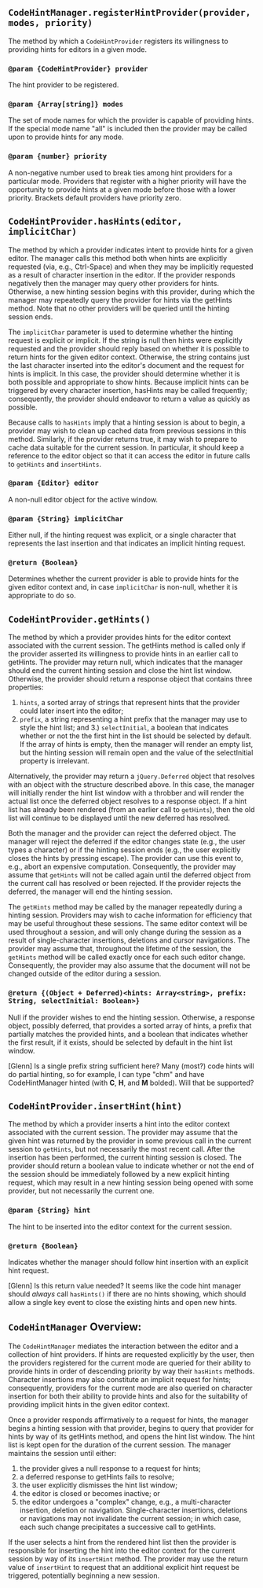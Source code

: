 ## `CodeHintManager.registerHintProvider(provider, modes, priority)`

The method by which a `CodeHintProvider` registers its willingness to providing hints for editors in a given mode.

### `@param {CodeHintProvider} provider`
The hint provider to be registered. 

### `@param {Array[string]} modes`
The set of mode names for which the provider is capable of providing hints. If the special mode name "all" is included then the provider may be called upon to provide hints for any mode.

### `@param {number} priority`
A non-negative number used to break ties among hint providers for a particular mode. Providers that register with a higher priority will have the opportunity to provide hints at a given mode before those with a lower priority. Brackets default providers have priority zero.

## `CodeHintProvider.hasHints(editor, implicitChar)`

The method by which a provider indicates intent to provide hints for a given editor. The manager calls this method both when hints are explicitly requested (via, e.g., Ctrl-Space) and when they may be implicitly requested as a result of character insertion in the editor. If the provider responds negatively then the manager may query other providers for hints. Otherwise, a new hinting session begins with this provider, during which the manager may repeatedly query the provider for hints via the getHints method. Note that no other providers will be queried until the hinting session ends. 

The `implicitChar` parameter is used to determine whether the hinting request is explicit or implicit. If the string is null then hints were explicitly requested and the provider should reply based on whether it is possible to return hints for the given editor context. Otherwise, the string contains just the last character inserted into the editor's document and the request for hints is implicit. In this case, the provider should determine whether it is both possible and appropriate to show hints. Because implicit hints can be triggered by every character insertion, hasHints may be called frequently; consequently, the provider should endeavor to return a value as quickly as possible. 

Because calls to `hasHints` imply that a hinting session is about to begin, a provider may wish to clean up cached data from previous sessions in this method. Similarly, if the provider returns true, it may wish to prepare to cache data suitable for the current session. In particular, it should keep a reference to the editor object so that it can access the editor in future calls to `getHints` and `insertHints`.

### `@param {Editor} editor`
A non-null editor object for the active window. 

### `@param {String} implicitChar`
Either null, if the hinting request was explicit, or a single character that represents the last insertion and that indicates an implicit hinting request. 

### `@return {Boolean}`
Determines whether the current provider is able to provide hints for the given editor context and, in case `implicitChar` is non-null, whether it is appropriate to do so. 

## `CodeHintProvider.getHints()`

The method by which a provider provides hints for the editor context associated with the current session. The getHints method is called only if the provider asserted its willingness to provide hints in an earlier call to getHints. The provider may return null, which indicates that the manager should end the current hinting session and close the hint list window. Otherwise, the provider should return a response object that contains three properties: 
 1. `hints`, a sorted array of strings that represent hints that the provider could later insert into the editor; 
 2. `prefix`, a string representing a hint prefix that the manager may use to style the hint list; and 
 3.) `selectInitial`, a boolean that indicates whether or not the the first hint in the list should be selected by default. 
If the array of hints is empty, then the manager will render an empty list, but the hinting session will remain open and the value of the selectInitial property is irrelevant. 

Alternatively, the provider may return a `jQuery.Deferred` object that resolves with an object with the structure described above. In this case, the manager will initially render the hint list window with a throbber and will render the actual list once the deferred object resolves to a response object. If a hint list has already been rendered (from an earlier call to `getHints`), then the old list will continue to be displayed until the new deferred has resolved. 

Both the manager and the provider can reject the deferred object. The manager will reject the deferred if the editor changes state (e.g., the user types a character) or if the hinting session ends (e.g., the user explicitly closes the hints by pressing escape). The provider can use this event to, e.g., abort an expensive computation. Consequently, the provider may assume that `getHints` will not be called again until the deferred object from the current call has resolved or been rejected. If the provider rejects the deferred, the manager will end the hinting session.

The `getHints` method may be called by the manager repeatedly during a hinting session. Providers may wish to cache information for efficiency that may be useful throughout these sessions. The same editor context will be used throughout a session, and will only change during the session as a result of single-character insertions, deletions and cursor navigations. The provider may assume that, throughout the lifetime of the session, the `getHints` method will be called exactly once for each such editor change. Consequently, the provider may also assume that the document will not be changed outside of the editor during a session. 

### `@return {(Object + Deferred)<hints: Array<string>, prefix: String, selectInitial: Boolean>}`

Null if the provider wishes to end the hinting session. Otherwise, a response object, possibly deferred, that provides a sorted array of hints, a prefix that partially matches the provided hints, and a boolean that indicates whether the first result, if it exists, should be selected by default in the hint list window. 

[Glenn] Is a single prefix string sufficient here? Many (most?) code hints will do partial hinting, so for example, I can type "chm" and have CodeHintManager hinted (with **C**, **H**, and **M** bolded). Will that be supported? 

## `CodeHintProvider.insertHint(hint)`

The method by which a provider inserts a hint into the editor context associated with the current session. The provider may assume that the given hint was returned by the provider in some previous call in the current session to `getHints`, but not necessarily the most recent call. After the insertion has been performed, the current hinting session is closed. The provider should return a boolean value to indicate whether or not the end of the session should be immediately followed by a new explicit hinting request, which may result in a new hinting session being opened with some provider, but not necessarily the current one. 

### `@param {String} hint`
The hint to be inserted into the editor context for the current session. 

### `@return {Boolean}`
Indicates whether the manager should follow hint insertion with an explicit hint request. 

[Glenn] Is this return value needed? It seems like the code hint manager should *always* call `hasHints()` if there are no hints showing, which should allow a single key event to close the existing hints and open new hints.

## `CodeHintManager` Overview: 

The `CodeHintManager` mediates the interaction between the editor and a collection of hint providers. If hints are requested explicitly by the user, then the providers registered for the current mode are queried for their ability to provide hints in order of descending priority by way their `hasHints` methods. Character insertions may also constitute an implicit request for hints; consequently, providers for the current mode are also queried on character insertion for both their ability to provide hints and also for the suitability of providing implicit hints in the given editor context. 

Once a provider responds affirmatively to a request for hints, the manager begins a hinting session with that provider, begins to query that provider for hints by way of its getHints method, and opens the hint list window. The hint list is kept open for the duration of the current session. The manager maintains the session until either:
 1. the provider gives a null response to a request for hints; 
 2. a deferred response to getHints fails to resolve; 
 3. the user explicitly dismisses the hint list window; 
 4. the editor is closed or becomes inactive; or 
 5. the editor undergoes a "complex" change, e.g., a multi-character insertion, deletion or navigation. 
Single-character insertions, deletions or navigations may not invalidate the current session; in which case, each such change precipitates a successive call to getHints. 

If the user selects a hint from the rendered hint list then the provider is responsible for inserting the hint into the editor context for the current session by way of its `insertHint` method. The provider may use the return value of `insertHint` to request that an additional explicit hint request be triggered, potentially beginning a new session. 

